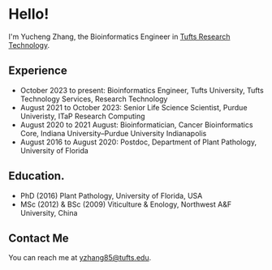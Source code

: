 # Hello!

I'm Yucheng Zhang, the Bioinformatics Engineer in [Tufts Research Technology](https://it.tufts.edu/researchtechnology.tufts.edu). 

## Experience  
* October 2023 to present: Bioinformatics Engineer, Tufts University, Tufts Technology Services, Research Technology
* August 2021 to October 2023: Senior Life Science Scientist, Purdue Univeristy, ITaP Research Computing
* August 2020 to 2021 August: Bioinformatician, Cancer Bioinformatics Core, Indiana University–Purdue University Indianapolis
* August 2016 to August 2020: Postdoc, Department of Plant Pathology, University of Florida

## Education. 
* PhD (2016) Plant Pathology, University of Florida, USA
* MSc (2012) & BSc (2009) Viticulture & Enology, Northwest A&F University, China

## Contact Me

You can reach me at <yzhang85@tufts.edu>.
